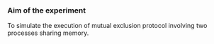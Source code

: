 ### Aim of the experiment
To simulate the execution of mutual exclusion protocol involving two processes sharing memory.
